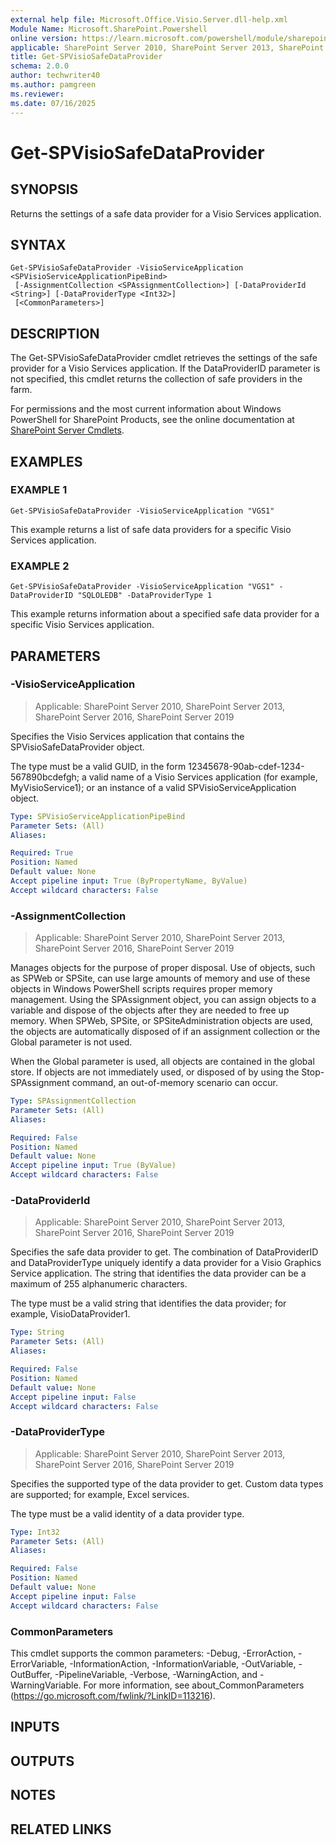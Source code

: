 ```yaml
---
external help file: Microsoft.Office.Visio.Server.dll-help.xml
Module Name: Microsoft.SharePoint.Powershell
online version: https://learn.microsoft.com/powershell/module/sharepoint-server/get-spvisiosafedataprovider
applicable: SharePoint Server 2010, SharePoint Server 2013, SharePoint Server 2016, SharePoint Server 2019
title: Get-SPVisioSafeDataProvider
schema: 2.0.0
author: techwriter40
ms.author: pamgreen
ms.reviewer:
ms.date: 07/16/2025
---
```


# Get-SPVisioSafeDataProvider

## SYNOPSIS
Returns the settings of a safe data provider for a Visio Services application.

## SYNTAX

```
Get-SPVisioSafeDataProvider -VisioServiceApplication <SPVisioServiceApplicationPipeBind>
 [-AssignmentCollection <SPAssignmentCollection>] [-DataProviderId <String>] [-DataProviderType <Int32>]
 [<CommonParameters>]
```

## DESCRIPTION
The Get-SPVisioSafeDataProvider cmdlet retrieves the settings of the safe provider for a Visio Services application.
If the DataProviderID parameter is not specified, this cmdlet returns the collection of safe providers in the farm.

For permissions and the most current information about Windows PowerShell for SharePoint Products, see the online documentation at [SharePoint Server Cmdlets](https://learn.microsoft.com/powershell/sharepoint/sharepoint-server/sharepoint-server-cmdlets).

## EXAMPLES

### EXAMPLE 1
```
Get-SPVisioSafeDataProvider -VisioServiceApplication "VGS1"
```

This example returns a list of safe data providers for a specific Visio Services application.

### EXAMPLE 2
```
Get-SPVisioSafeDataProvider -VisioServiceApplication "VGS1" -DataProviderID "SQLOLEDB" -DataProviderType 1
```

This example returns information about a specified safe data provider for a specific Visio Services application.

## PARAMETERS

### -VisioServiceApplication

> Applicable: SharePoint Server 2010, SharePoint Server 2013, SharePoint Server 2016, SharePoint Server 2019

Specifies the Visio Services application that contains the SPVisioSafeDataProvider object.

The type must be a valid GUID, in the form 12345678-90ab-cdef-1234-567890bcdefgh; a valid name of a Visio Services application (for example, MyVisioService1); or an instance of a valid SPVisioServiceApplication object.

```yaml
Type: SPVisioServiceApplicationPipeBind
Parameter Sets: (All)
Aliases:

Required: True
Position: Named
Default value: None
Accept pipeline input: True (ByPropertyName, ByValue)
Accept wildcard characters: False
```

### -AssignmentCollection

> Applicable: SharePoint Server 2010, SharePoint Server 2013, SharePoint Server 2016, SharePoint Server 2019

Manages objects for the purpose of proper disposal.
Use of objects, such as SPWeb or SPSite, can use large amounts of memory and use of these objects in Windows PowerShell scripts requires proper memory management.
Using the SPAssignment object, you can assign objects to a variable and dispose of the objects after they are needed to free up memory.
When SPWeb, SPSite, or SPSiteAdministration objects are used, the objects are automatically disposed of if an assignment collection or the Global parameter is not used.

When the Global parameter is used, all objects are contained in the global store.
If objects are not immediately used, or disposed of by using the Stop-SPAssignment command, an out-of-memory scenario can occur.

```yaml
Type: SPAssignmentCollection
Parameter Sets: (All)
Aliases:

Required: False
Position: Named
Default value: None
Accept pipeline input: True (ByValue)
Accept wildcard characters: False
```

### -DataProviderId

> Applicable: SharePoint Server 2010, SharePoint Server 2013, SharePoint Server 2016, SharePoint Server 2019

Specifies the safe data provider to get.
The combination of DataProviderID and DataProviderType uniquely identify a data provider for a Visio Graphics Service application.
The string that identifies the data provider can be a maximum of 255 alphanumeric characters.

The type must be a valid string that identifies the data provider; for example, VisioDataProvider1.

```yaml
Type: String
Parameter Sets: (All)
Aliases:

Required: False
Position: Named
Default value: None
Accept pipeline input: False
Accept wildcard characters: False
```

### -DataProviderType

> Applicable: SharePoint Server 2010, SharePoint Server 2013, SharePoint Server 2016, SharePoint Server 2019

Specifies the supported type of the data provider to get.
Custom data types are supported; for example, Excel services.

The type must be a valid identity of a data provider type.

```yaml
Type: Int32
Parameter Sets: (All)
Aliases:

Required: False
Position: Named
Default value: None
Accept pipeline input: False
Accept wildcard characters: False
```

### CommonParameters
This cmdlet supports the common parameters: -Debug, -ErrorAction, -ErrorVariable, -InformationAction, -InformationVariable, -OutVariable, -OutBuffer, -PipelineVariable, -Verbose, -WarningAction, and -WarningVariable. For more information, see about_CommonParameters (https://go.microsoft.com/fwlink/?LinkID=113216).

## INPUTS

## OUTPUTS

## NOTES

## RELATED LINKS
